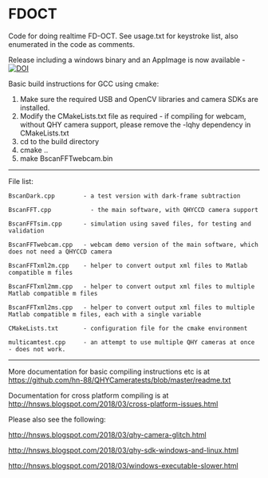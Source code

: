 # FDOCT
Code for doing realtime FD-OCT. See usage.txt for keystroke list, also enumerated in the code as comments.

Release including a windows binary and an AppImage is now available - 
[![DOI](https://zenodo.org/badge/DOI/10.5281/zenodo.2605347.svg)](https://doi.org/10.5281/zenodo.2605347)

Basic build instructions for GCC using cmake:
1. Make sure the required USB and OpenCV libraries and camera SDKs are installed.
2. Modify the CMakeLists.txt file as required - if compiling for webcam, without QHY camera support, please remove the -lqhy dependency in CMakeLists.txt
3. cd to the build directory
4. cmake ..
5. make BscanFFTwebcam.bin

-------------------------
File list:

 	BscanDark.cpp        - a test version with dark-frame subtraction
	
	BscanFFT.cpp 	       - the main software, with QHYCCD camera support
	
	BscanFFTsim.cpp      - simulation using saved files, for testing and validation
	
	BscanFFTwebcam.cpp   - webcam demo version of the main software, which does not need a QHYCCD camera
	
	BscanFFTxml2m.cpp    - helper to convert output xml files to Matlab compatible m files
	
	BscanFFTxml2mm.cpp   - helper to convert output xml files to multiple Matlab compatible m files
	
	BscanFFTxml2ms.cpp   - helper to convert output xml files to multiple Matlab compatible m files, each with a single variable
	
	CMakeLists.txt       - configuration file for the cmake environment
	
	multicamtest.cpp     - an attempt to use multiple QHY cameras at once - does not work.
  
  
--------------------------------------------

More documentation for basic compiling instructions etc is at https://github.com/hn-88/QHYCameratests/blob/master/readme.txt

Documentation for cross platform compiling is at http://hnsws.blogspot.com/2018/03/cross-platform-issues.html

Please also see the following:

http://hnsws.blogspot.com/2018/03/qhy-camera-glitch.html

http://hnsws.blogspot.com/2018/03/qhy-sdk-windows-and-linux.html

http://hnsws.blogspot.com/2018/03/windows-executable-slower.html


